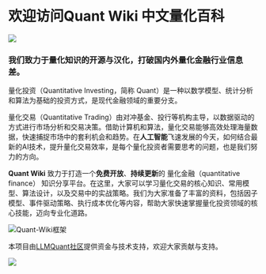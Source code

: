 # 欢迎访问Quant Wiki 中文量化百科
![](https://fastly.jsdelivr.net/gh/bucketio/img16@main/2025/01/22/1737576282344-066b9a04-c289-45ea-a3b4-581ea7b5508f.51)

### 我们致力于量化知识的开源与汉化，打破国内外量化金融行业信息差。
量化投资（Quantitative Investing，简称 Quant）是一种以数学模型、统计分析和算法为基础的投资方式，是现代金融领域的重要分支。

量化交易（Quantitative Trading）由对冲基金、投行等机构主导，以数据驱动的方式进行市场分析和交易决策。借助计算机和算法，量化交易能够高效处理海量数据，快速捕捉市场中的套利机会和趋势。在**人工智能**飞速发展的今天，如何结合最新的AI技术，提升量化交易效率，是每个量化投资者需要思考的问题，也是我们努力的方向。

**Quant Wiki** 致力于打造一个**免费开放**、**持续更新**的 量化金融（quantitative finance） 知识分享平台。在这里，大家可以学习量化交易的核心知识、常用模型、算法设计，以及交易中的实战策略。我们为大家准备了丰富的资料，包括因子模型、事件驱动策略、执行成本优化等内容，帮助大家快速掌握量化投资领域的核心技能，迈向专业化道路。

![Quant-Wiki框架](https://fastly.jsdelivr.net/gh/bucketio/img12@main/2025/01/21/1737422354226-7661075b-8ae2-4716-9569-7c8ec95323ae.png)

本项目由[LLMQuant社区](https://llmquant.com/)提供资金与技术支持，欢迎大家贡献与支持。

![](https://fastly.jsdelivr.net/gh/bucketio/img9@main/2024/10/20/1729465031968-b3c8959e-1d37-4b8a-91b1-b0b0dfe25143.png)

